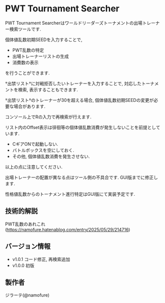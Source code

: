 # PWT Tournament Searcher
PWT Tournament Searcherはワールドリーダーズトーナメントの出場トレーナー検索ツールです.

個体値乱数初期SEEDを入力することで,
- PWT乱数の特定
- 出場トレーナーリストの生成
- 消費数の表示

を行うことができます.

†出禁リスト†に対戦拒否したいトレーナーを入力することで, 対応したトーナメントを検索, 表示することもできます.

†出禁リスト†のトレーナーが30を超える場合, 個体値乱数初期SEEDの変更が必要な場合があります.

コンソール上でRの入力で再検索が行えます.

リスト内のOffset表示は徘徊等の個体値乱数消費が発生しないことを前提としています.
- CギアONで起動しない.
- バトルボックスを空にしておく.
- その他, 個体値乱数消費を発生させない.

以上の点に注意してください.

出場トレーナーの配置が異なる点はツール側の不具合です. GUI版までに修正します.

性格値乱数からのトーナメント進行特定はGUI版にて実装予定です.

## 技術的解説
PWT乱数のあれこれ (https://namofure.hatenablog.com/entry/2025/05/29/214716)


## バージョン情報
- v1.0.1 コード修正, 再検索追加 
- v1.0.0 初版

## 製作者
ジラーテ(@namofure)
